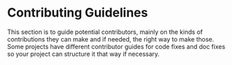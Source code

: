 # Contributing Guidelines

This section is to guide potential contributors, mainly on the kinds of contributions they can make and if needed, the right way to make those.  
Some projects have different contributor guides for code fixes and doc fixes so your project can structure it that way if necessary.
